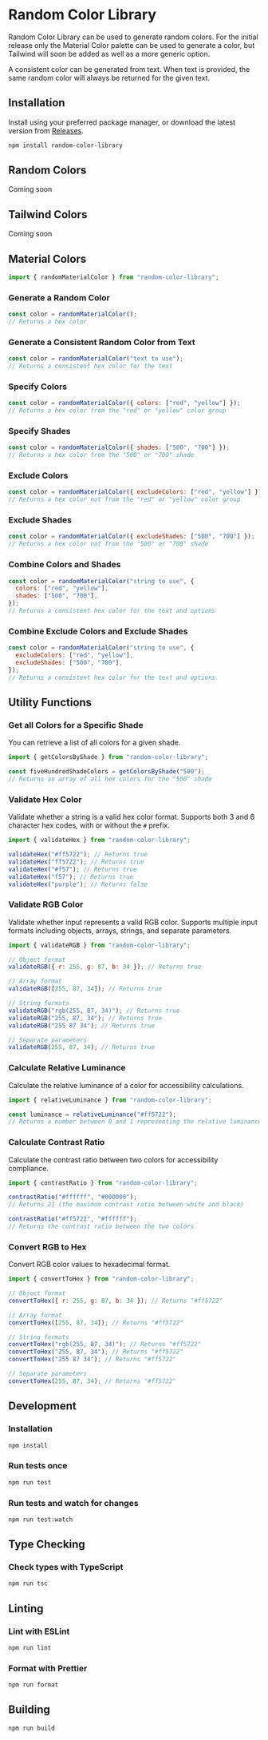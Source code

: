 # Random Color Library

Random Color Library can be used to generate random colors. For the initial release only the Material Color palette can be used to generate a color, but Tailwind will soon be added as well as a more generic option.

A consistent color can be generated from text. When text is provided, the same random color will always be returned for the given text.

## Installation

Install using your preferred package manager, or download the latest version from [Releases](https://github.com/lucaseverett/random-color-library/releases).

```bash
npm install random-color-library
```

## Random Colors

Coming soon

## Tailwind Colors

Coming soon

## Material Colors

```javascript
import { randomMaterialColor } from "random-color-library";
```

### Generate a Random Color

```javascript
const color = randomMaterialColor();
// Returns a hex color
```

### Generate a Consistent Random Color from Text

```javascript
const color = randomMaterialColor("text to use");
// Returns a consistent hex color for the text
```

### Specify Colors

```javascript
const color = randomMaterialColor({ colors: ["red", "yellow"] });
// Returns a hex color from the "red" or "yellow" color group
```

### Specify Shades

```javascript
const color = randomMaterialColor({ shades: ["500", "700"] });
// Returns a hex color from the "500" or "700" shade
```

### Exclude Colors

```javascript
const color = randomMaterialColor({ excludeColors: ["red", "yellow"] });
// Returns a hex color not from the "red" or "yellow" color group
```

### Exclude Shades

```javascript
const color = randomMaterialColor({ excludeShades: ["500", "700"] });
// Returns a hex color not from the "500" or "700" shade
```

### Combine Colors and Shades

```javascript
const color = randomMaterialColor("string to use", {
  colors: ["red", "yellow"],
  shades: ["500", "700"],
});
// Returns a consistent hex color for the text and options
```

### Combine Exclude Colors and Exclude Shades

```javascript
const color = randomMaterialColor("string to use", {
  excludeColors: ["red", "yellow"],
  excludeShades: ["500", "700"],
});
// Returns a consistent hex color for the text and options
```

## Utility Functions

### Get all Colors for a Specific Shade

You can retrieve a list of all colors for a given shade.

```javascript
import { getColorsByShade } from "random-color-library";

const fiveHundredShadeColors = getColorsByShade("500");
// Returns an array of all hex colors for the "500" shade
```

### Validate Hex Color

Validate whether a string is a valid hex color format. Supports both 3 and 6 character hex codes, with or without the `#` prefix.

```javascript
import { validateHex } from "random-color-library";

validateHex("#ff5722"); // Returns true
validateHex("ff5722"); // Returns true
validateHex("#f57"); // Returns true
validateHex("f57"); // Returns true
validateHex("purple"); // Returns false
```

### Validate RGB Color

Validate whether input represents a valid RGB color. Supports multiple input formats including objects, arrays, strings, and separate parameters.

```javascript
import { validateRGB } from "random-color-library";

// Object format
validateRGB({ r: 255, g: 87, b: 34 }); // Returns true

// Array format
validateRGB([255, 87, 34]); // Returns true

// String formats
validateRGB("rgb(255, 87, 34)"); // Returns true
validateRGB("255, 87, 34"); // Returns true
validateRGB("255 87 34"); // Returns true

// Separate parameters
validateRGB(255, 87, 34); // Returns true
```

### Calculate Relative Luminance

Calculate the relative luminance of a color for accessibility calculations.

```javascript
import { relativeLuminance } from "random-color-library";

const luminance = relativeLuminance("#ff5722");
// Returns a number between 0 and 1 representing the relative luminance
```

### Calculate Contrast Ratio

Calculate the contrast ratio between two colors for accessibility compliance.

```javascript
import { contrastRatio } from "random-color-library";

contrastRatio("#ffffff", "#000000");
// Returns 21 (the maximum contrast ratio between white and black)

contrastRatio("#ff5722", "#ffffff");
// Returns the contrast ratio between the two colors
```

### Convert RGB to Hex

Convert RGB color values to hexadecimal format.

```javascript
import { convertToHex } from "random-color-library";

// Object format
convertToHex({ r: 255, g: 87, b: 34 }); // Returns "#ff5722"

// Array format
convertToHex([255, 87, 34]); // Returns "#ff5722"

// String formats
convertToHex("rgb(255, 87, 34)"); // Returns "#ff5722"
convertToHex("255, 87, 34"); // Returns "#ff5722"
convertToHex("255 87 34"); // Returns "#ff5722"

// Separate parameters
convertToHex(255, 87, 34); // Returns "#ff5722"
```

## Development

### Installation

```sh
npm install
```

### Run tests once

```sh
npm run test
```

### Run tests and watch for changes

```sh
npm run test:watch
```

## Type Checking

### Check types with TypeScript

```sh
npm run tsc
```

## Linting

### Lint with ESLint

```sh
npm run lint
```

### Format with Prettier

```sh
npm run format
```

## Building

```sh
npm run build
```
